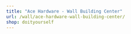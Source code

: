 ```yaml
---
title: "Ace Hardware - Wall Building Center"
url: /wall/ace-hardware-wall-building-center/
shop: doityourself
---
```

